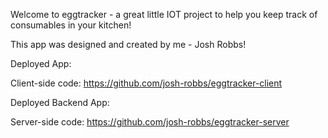 Welcome to eggtracker - a great little IOT project to help you keep track of consumables in your kitchen!

This app was designed and created by me - Josh Robbs!

Deployed App:



Client-side code:
https://github.com/josh-robbs/eggtracker-client


Deployed Backend App:



Server-side code:
https://github.com/josh-robbs/eggtracker-server

